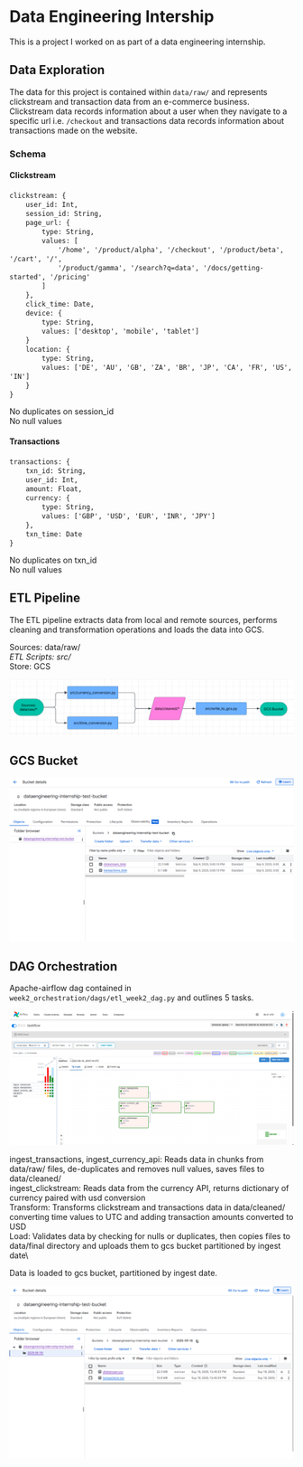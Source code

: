 # Data Engineering Intership

This is a project I worked on as part of a data engineering internship.

## Data Exploration

The data for this project is contained within `data/raw/` and represents clickstream and transaction data from an e-commerce business. Clickstream data records information about a user when they navigate to a specific url i.e. `/checkout` and transactions data records information about transactions made on the website. 

### Schema

#### Clickstream

```
clickstream: {
	user_id: Int,
	session_id: String,
	page_url: {
		type: String,
		values: [
			'/home', '/product/alpha', '/checkout', '/product/beta', '/cart', '/', 
			'/product/gamma', '/search?q=data', '/docs/getting-started', '/pricing'
		]
	},
	click_time: Date,
	device: {
		type: String,
		values: ['desktop', 'mobile', 'tablet']
	}
	location: {
		type: String,
		values: ['DE', 'AU', 'GB', 'ZA', 'BR', 'JP', 'CA', 'FR', 'US', 'IN']
	}
}
```

No duplicates on session_id\
No null values

#### Transactions

```
transactions: {
	txn_id: String,
	user_id: Int,
	amount: Float,
	currency: {
		type: String,
		values: ['GBP', 'USD', 'EUR', 'INR', 'JPY']
	},
	txn_time: Date
}
```

No duplicates on txn_id\
No null values

## ETL Pipeline

The ETL pipeline extracts data from local and remote sources, performs cleaning and transformation operations and loads the data into GCS.

Sources: data/raw/*\
ETL Scripts: src/*\
Store: GCS

![alt text](media/pipeline-diagram.png "Pipeline Diagram")

## GCS Bucket

![alt text](media/gcs-bucket-screenshot.png "GCS Bucket screenshot")

## DAG Orchestration

Apache-airflow dag contained in `week2_orchestration/dags/etl_week2_dag.py` and outlines 5 tasks.

![alt text](media/airflow-diagram.png "Airflow dag graph")

ingest_transactions, ingest_currency_api: Reads data in chunks from data/raw/ files, de-duplicates and removes null values, saves files to data/cleaned/\
ingest_clickstream: Reads data from the currency API, returns dictionary of currency paired with usd conversion\
Transform: Transforms clickstream and transactions data in data/cleaned/ converting time values to UTC and adding transaction amounts converted to USD\
Load: Validates data by checking for nulls or duplicates, then copies files to data/final directory and uploads them to gcs bucket partitioned by ingest date\

Data is loaded to gcs bucket, partitioned by ingest date.

![alt text](media/gcs-bucket-2.png "GCS Bucket Screenshot")